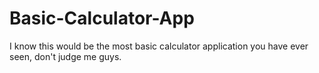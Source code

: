 # Basic-Calculator-App
I know this would be the most basic calculator application you have ever seen, don't judge me guys.
